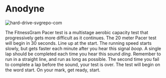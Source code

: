 # Anodyne

![hard-drive-svgrepo-com](https://user-images.githubusercontent.com/78230743/109348981-15861380-782a-11eb-94e0-d1374e084ecf.png)

The FitnessGram Pacer test is a multistage aerobic capacity test that progressively gets more difficult as it continues. The 20 meter Pacer test will begin in 30 seconds. Line up at the start. The running speed starts slowly, but gets faster each minute after you hear this signal *boop*. A single lap should be completed each time you hear this sound *ding*. Remember to run in a straight line, and run as long as possible. The second time you fail to complete a lap before the sound, your test is over. The test will begin on the word start. On your mark, get ready, start. 
